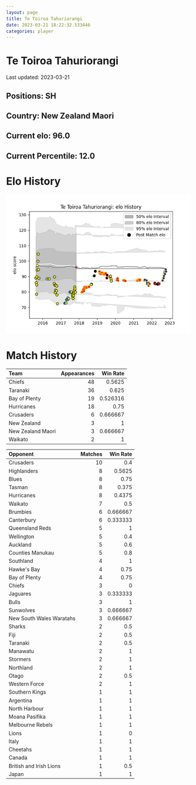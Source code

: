 ```yaml
---  
layout: page  
title: Te Toiroa Tahuriorangi  
date: 2023-03-21 18:22:32.533446  
categories: player  
---
```

# Te Toiroa Tahuriorangi


Last updated: 2023-03-21
## Positions: SH

## Country: New Zealand Maori

## Current elo: 96.0

## Current Percentile: 12.0

# Elo History


![elo history](history_TeToiroaTahuriorangi.png)
# Match History


| Team              |   Appearances |   Win Rate |
|:------------------|--------------:|-----------:|
| Chiefs            |            48 |   0.5625   |
| Taranaki          |            36 |   0.625    |
| Bay of Plenty     |            19 |   0.526316 |
| Hurricanes        |            18 |   0.75     |
| Crusaders         |             6 |   0.666667 |
| New Zealand       |             3 |   1        |
| New Zealand Maori |             3 |   0.666667 |
| Waikato           |             2 |   1        |

| Opponent                 |   Matches |   Win Rate |
|:-------------------------|----------:|-----------:|
| Crusaders                |        10 |   0.4      |
| Highlanders              |         8 |   0.5625   |
| Blues                    |         8 |   0.75     |
| Tasman                   |         8 |   0.375    |
| Hurricanes               |         8 |   0.4375   |
| Waikato                  |         7 |   0.5      |
| Brumbies                 |         6 |   0.666667 |
| Canterbury               |         6 |   0.333333 |
| Queensland Reds          |         5 |   1        |
| Wellington               |         5 |   0.4      |
| Auckland                 |         5 |   0.6      |
| Counties Manukau         |         5 |   0.8      |
| Southland                |         4 |   1        |
| Hawke's Bay              |         4 |   0.75     |
| Bay of Plenty            |         4 |   0.75     |
| Chiefs                   |         3 |   0        |
| Jaguares                 |         3 |   0.333333 |
| Bulls                    |         3 |   1        |
| Sunwolves                |         3 |   0.666667 |
| New South Wales Waratahs |         3 |   0.666667 |
| Sharks                   |         2 |   0.5      |
| Fiji                     |         2 |   0.5      |
| Taranaki                 |         2 |   0.5      |
| Manawatu                 |         2 |   1        |
| Stormers                 |         2 |   1        |
| Northland                |         2 |   1        |
| Otago                    |         2 |   0.5      |
| Western Force            |         2 |   1        |
| Southern Kings           |         1 |   1        |
| Argentina                |         1 |   1        |
| North Harbour            |         1 |   1        |
| Moana Pasifika           |         1 |   1        |
| Melbourne Rebels         |         1 |   1        |
| Lions                    |         1 |   0        |
| Italy                    |         1 |   1        |
| Cheetahs                 |         1 |   1        |
| Canada                   |         1 |   1        |
| British and Irish Lions  |         1 |   0.5      |
| Japan                    |         1 |   1        |